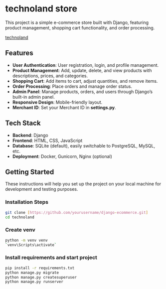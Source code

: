 # technoland store

This project is a simple e-commerce store built with Django, featuring product management, shopping cart functionality, and order processing.

<a href="https://technoland.liara.run " >technoland</a>
## Features

- **User Authentication**: User registration, login, and profile management.
- **Product Management**: Add, update, delete, and view products with descriptions, prices, and categories.
- **Shopping Cart**: Add items to cart, adjust quantities, and remove items.
- **Order Processing**: Place orders and manage order status.
- **Admin Panel**: Manage products, orders, and users through Django’s built-in admin panel.
- **Responsive Design**: Mobile-friendly layout.
- **Merchant ID**: Set your Merchant ID in **settings.py**.


## Tech Stack

- **Backend**: Django
- **Frontend**: HTML, CSS, JavaScript
- **Database**: SQLite (default), easily switchable to PostgreSQL, MySQL, etc.
- **Deployment**: Docker, Gunicorn, Nginx (optional)

## Getting Started

These instructions will help you set up the project on your local machine for development and testing purposes. 



### Installation Steps
```bash
git clone [https://github.com/yourusername/django-ecommerce.git]
cd technoland
```
### Create venv
```bash
python -m venv venv
`venv\Scripts\activate`
```
### Install requirements and start project
```bash
pip install -r requirements.txt
python manage.py migrate
python manage.py createsuperuser
python manage.py runserver
```
   
